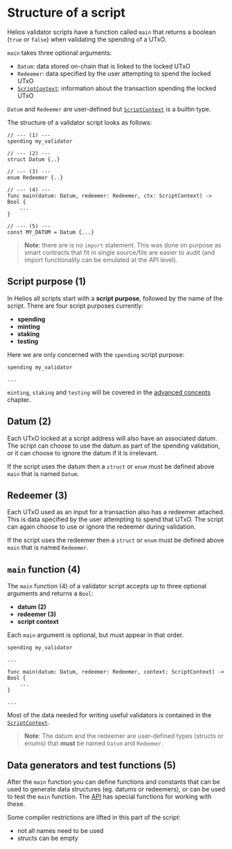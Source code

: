 # Structure of a script

Helios validator scripts have a function called `main` that returns a boolean (`true`  or `false`) when validating the spending of a UTxO. 

`main` takes three optional arguments:

- `Datum`: data stored on-chain that is linked to the locked UTxO
- `Redeemer`: data specified by the user attempting to spend the locked UTxO
- [`ScriptContext`](./builtins/scriptcontext.md): information about the transaction spending the locked UTxO

`Datum` and `Redeemer` are user-defined but [`ScriptContext`](./builtins/scriptcontext.md) is a builtin type.

The structure of a validator script looks as follows:

```helios
// --- (1) ---
spending my_validator       

// --- (2) ---
struct Datum {..}           

// --- (3) ---
enum Redeemer {..}          
                            
// --- (4) ---
func main(datum: Datum, redeemer: Redeemer, ctx: ScriptContext) -> Bool {
    ...                  
}

// --- (5) ---
const MY_DATUM = Datum {...}
```

> **Note**: there are is no `import` statement. This was done on purpose as smart contracts that fit in single source/file are easier to audit (and import functionality can be emulated at the API level).

## Script purpose (1)

In Helios all scripts start with a  **script purpose**, followed by the name of the script. There are four script purposes currently:
  - **spending**
  - **minting**
  - **staking**
  - **testing**

Here we are only concerned with the `spending` script purpose:

```helios
spending my_validator

...
```

`minting`, `staking` and `testing` will be covered in the [advanced concepts](./advanced-concepts/index.md) chapter.

## Datum (2)

Each UTxO locked at a script address will also have an associated datum. The script can choose to use the datum as part of the spending validation, or it can choose to ignore the datum if it is irrelevant.

If the script uses the datum then a `struct` or `enum` must be defined above `main` that is named `Datum`.

## Redeemer (3)

Each UTxO used as an input for a transaction also has a redeemer attached. This is data specified by the user attempting to spend that UTxO. The script can again choose to use or ignore the redeemer during validation.

If the script uses the redeemer then a `struct` or `enum` must be defined above `main` that is named `Redeemer`.

## `main` function (4)

The `main` function (4) of a validator script accepts up to three optional arguments and returns a `Bool`:
  - **datum (2)**
  - **redeemer (3)**
  - **script context**

Each `main` argument is optional, but must appear in that order.

```helios
spending my_validator

...

func main(datum: Datum, redeemer: Redeemer, context: ScriptContext) -> Bool {
    ...
}

...
```

Most of the data needed for writing useful validators is contained in the [`ScriptContext`](./builtins/scriptcontext.md).

>**Note**: The datum and the redeemer are user-defined types (structs or enums) that **must** be named `Datum` and `Redeemer`.

## Data generators and test functions (5)

After the `main` function you can define functions and constants that can be used to generate data structures (eg. datums or redeemers), or can be used to test the `main` function. The [API](../api/index.md) has special functions for working with these.

Some compiler restrictions are lifted in this part of the script:
  * not all names need to be used
  * structs can be empty
